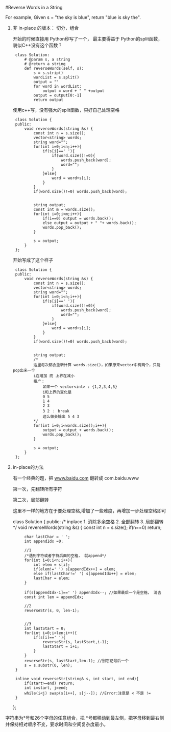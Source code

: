 #Reverse Words in a String

For example,
Given s = "the sky is blue",
return "blue is sky the".

1. 非 in-place 的版本： 切分，组合

	开始的时候直接用 Python秒写了一个， 最主要得益于 Python的split函数，貌似C++没有这个函数？

		class Solution:
		    # @param s, a string
		    # @return a string
		    def reverseWords(self, s):
		        s = s.strip()
		        wordList = s.split()
		        output = ""
		        for word in wordList:
		            output = word + " " +output
		        output = output[0:-1]
		        return output



 	使用c++写，没有强大的split函数，只好自己处理空格

 		class Solution {
		public:
		    void reverseWords(string &s) {
		        const int n = s.size();
		        vector<string> words;
		        string word="";
		        for(int i=0;i<n;i++){
		            if(s[i]==' '){
		                if(word.size()!=0){
		                    words.push_back(word);   
		                    word="";
		                }
		            }else{
		                word = word+s[i];
		            }
		        }
		        if(word.size()!=0) words.push_back(word);
		        
		        
		        string output;
		        const int m = words.size();
		        for(int i=0;i<m;i++){
		            if(i==0) output = words.back();
		            else output = output + " "+ words.back();
		            words.pop_back();
		        }
		        
		        s = output;
		    }
		};

	开始写成了这个样子

		class Solution {
		public:
		    void reverseWords(string &s) {
		        const int n = s.size();
		        vector<string> words;
		        string word="";
		        for(int i=0;i<n;i++){
		            if(s[i]==' '){
		                if(word.size()!=0){
		                    words.push_back(word);   
		                    word="";
		                }
		            }else{
		                word = word+s[i];
		            }
		        }
		        if(word.size()!=0) words.push_back(word);
		        
		        
		        string output;
		        /*
		        这里每次都会重新计算 words.size()，如果原来vector中有两个，只能pop出来一个
		        i在增加 而 上界在减小
		        推广：
		        	如果一个 vector<int> : {1,2,3,4,5}
		        	i和上界的变化是 
		        	0 5
		        	1 4
		        	2 3
		        	3 2 ： break
		        	这么做会输出 5 4 3
		        */
		        for(int i=0;i<words.size();i++){
		            output = output + words.back();
		            words.pop_back();
		        }
		        
		        s = output;
		    }
		};


2. in-place的方法

	有一个经典的题，把 www.baidu.com 翻转成 com.baidu.www

	第一次，先翻转所有字符

	第二次，局部翻转

	这里不一样的地方在于要处理空格,增加了一些难度，再增加一步处理空格即可

	class Solution {
	public:
	    /*
	    inplace
	    1. 消除多余空格
	    2. 全部翻转
	    3. 局部翻转
	    */
	    void reverseWords(string &s) {
	        const int n = s.size();
	        if(n==0) return;
	        
	        char lastChar = ' ';
	        int appendIdx =0;
	        
	        //1
	        /*遇到字符或者字符后面的空格， 就append*/
	        for(int i=0;i<n;i++){
	            int elem = s[i];
	            if(elem!=' ') s[appendIdx++] = elem;
	            else if(lastChar!=' ') s[appendIdx++] = elem;
	            lastChar = elem;
	        }
	        
	        if(s[appendIdx-1]==' ') appendIdx--; //如果最后一个是空格， 消去
	        const int len = appendIdx;
	        
	        //2
	        reverseStr(s, 0, len-1);
	        
	        
	        //3
	        int lastStart = 0;
	        for(int i=0;i<len;i++){
	            if(s[i]==' '){
	                reverseStr(s, lastStart,i-1);
	                lastStart = i+1;
	            }
	        }
	        reverseStr(s, lastStart,len-1); //别忘记最后一个
	        s = s.substr(0, len);
	    }
	    
	    inline void reverseStr(string& s, int start, int end){
	        if(start>=end) return;
	        int i=start, j=end;
	        while(i<j) swap(s[i++], s[j--]); //Error:注意是 < 不是 !=
	    }
	    
	};

字符串为*号和26个字母的任意组合，把 *号都移动到最左侧，把字母移到最右侧并保持相对顺序不变，要求时间和空间复杂度最小。


	


